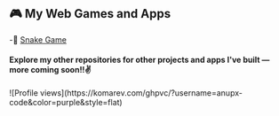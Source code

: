 ## 🎮 My Web Games and Apps

-🐍 [Snake Game](https://anupx-code.github.io/AnupOP/)

  <h4>Explore my other repositories for other projects and apps I've built — more coming soon!!✌️</h4>
![Profile views](https://komarev.com/ghpvc/?username=anupx-code&color=purple&style=flat)

